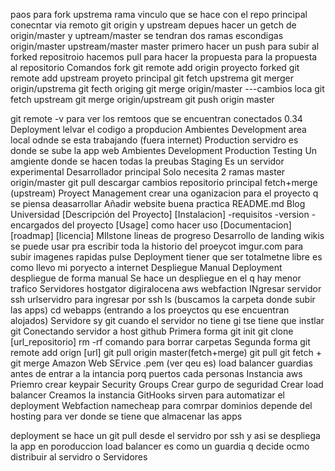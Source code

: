 paos para fork
	upstrema 
		rama vinculo que se hace con el repo principal
	conecntar via remoto 
		git origin y upstream
	depues hacer un getch
		de origin/master y uptream/master
	se tendran dos ramas escondigas
		origin/master
		upstream/master
		master
	primero hacer un push para subir al forked repositroio
	hacemos pull para hacer la propuesta para la propuesta al repositorio
Comandos fork
	git remote add origin proyecto forked
	git remote add upstream proyeto principal
	git fetch upstrema
	git merger origin/upstrema
	git fecth origing
	git merge origin/master
	---cambios loca
	git fetch upstream
	git merge origin/upstream
	git push origin master

git remote -v
	para ver los remtoos que se encuentran conectados
0.34
Deployment 
	lelvar el codigo a propducion
Ambientes
	Development
		area local odnde se esta trabajando (fuera internet)
	Production
		servidro es donde se sube la app web
Ambientes
	Development
	Production
	Testing
		Un amgiente donde se hacen todas la preubas
	Staging
		Es un servidor experimental
Desarrollador principal 
	Solo necesita 2 ramas
		master 
		origin/master
git pull
	descargar cambios repositorio principal
	fetch+merge (upstream)
Proyect Management
	crear una oganizacion para el proyecto q se piensa deasarrollar
Añadir website buena practica
README.md
	Blog Universidad
	[Descripción del Proyecto]
	[Instalacion]
		-requisitos
		-version
		-encargados del proyecto
	[Usage]
		como hacer uso
	[Documentacion]
	[roadmap]
	[licencia]
MIlstone 
	lineas de progreso
		Desarrollo de landing
wikis
	se puede usar pra escribir toda la historio del proeycot
imgur.com 
	para subir imagenes rapidas
pulse
Deployment
	tiener que ser totalmetne libre 
	es como llevo mi poryecto a internet
Despliegue
	Manual Deployment
		despliegue de forma manual
	Se hace un despliegue en el q hay menor trafico
Servidores
	hostgator
	digiralocena
	aws
	webfaction
INgresar servidor
	ssh urlservidro para ingresar por ssh
	ls (buscamos la carpeta donde subir las apps)
	cd webapps (entrando a los proeyctos qu ese encuentran alojados)
Servidore sy git
	cuando el servidor no tiene gi tse tiene que instlar git
Conectando servidor a host github
	Primera forma
		git init 
		git clone [url_repositorio]
rm -rf 
	comando para borrar carpetas
	Segunda forma
		git remote add orign [url]
		git pull origin master(fetch+merge)
git pull
	git fetch + git merge
Amazon Web SErvice
	.pem (ver qeu es)
	load balancer 
		guardias antes de entrar a la intancia
		porq puertos cada personas
Instancia aws
	Priemro crear keypair
	Security Groups
		Crear gurpo de seguridad
	Crear load balancer
	Creamos la instancia
GitHooks
	sirven para automatizar el deployment
Webfaction
namecheap 
	para comrpar dominios
depende del hosting para ver donde se tiene que almacenar las apps

deployment
	se hace un git pull desde el servidro por ssh y asi se despliega la app en poroduccion
load balancer
	es como un guardia q decide ocmo distribuir al servidro o Servidores